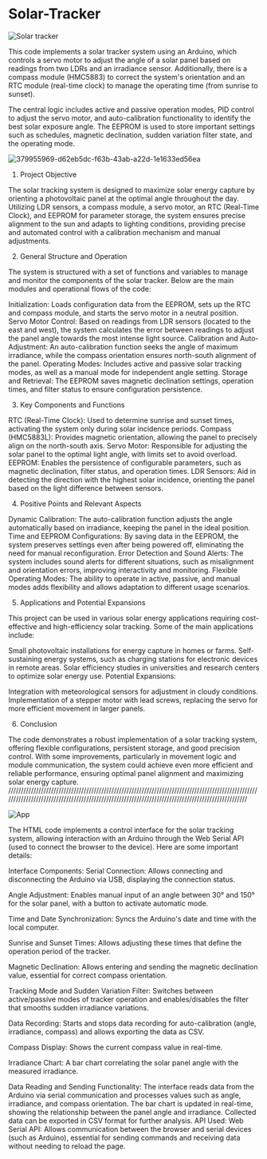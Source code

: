 # Solar-Tracker

![Solar tracker](https://github.com/user-attachments/assets/14e7e882-e4fa-4f13-8470-cbe85fea057b)

This code implements a solar tracker system using an Arduino, which controls a servo motor to adjust the angle of a solar panel based on readings from two LDRs and an irradiance sensor. Additionally, there is a compass module (HMC5883) to correct the system's orientation and an RTC module (real-time clock) to manage the operating time (from sunrise to sunset).

The central logic includes active and passive operation modes, PID control to adjust the servo motor, and auto-calibration functionality to identify the best solar exposure angle. The EEPROM is used to store important settings such as schedules, magnetic declination, sudden variation filter state, and the operating mode.

![379955969-d62eb5dc-f63b-43ab-a22d-1e1633ed56ea](https://github.com/user-attachments/assets/edfbf34b-a3e9-4785-956b-9b2b0b20177f)


1. Project Objective

The solar tracking system is designed to maximize solar energy capture by orienting a photovoltaic panel at the optimal angle throughout the day. Utilizing LDR sensors, a compass module, a servo motor, an RTC (Real-Time Clock), and EEPROM for parameter storage, the system ensures precise alignment to the sun and adapts to lighting conditions, providing precise and automated control with a calibration mechanism and manual adjustments.

2. General Structure and Operation

The system is structured with a set of functions and variables to manage and monitor the components of the solar tracker. Below are the main modules and operational flows of the code:

Initialization: Loads configuration data from the EEPROM, sets up the RTC and compass module, and starts the servo motor in a neutral position.
Servo Motor Control: Based on readings from LDR sensors (located to the east and west), the system calculates the error between readings to adjust the panel angle towards the most intense light source.
Calibration and Auto-Adjustment: An auto-calibration function seeks the angle of maximum irradiance, while the compass orientation ensures north-south alignment of the panel.
Operating Modes: Includes active and passive solar tracking modes, as well as a manual mode for independent angle setting.
Storage and Retrieval: The EEPROM saves magnetic declination settings, operation times, and filter status to ensure configuration persistence.

3. Key Components and Functions

RTC (Real-Time Clock): Used to determine sunrise and sunset times, activating the system only during solar incidence periods.
Compass (HMC5883L): Provides magnetic orientation, allowing the panel to precisely align on the north-south axis.
Servo Motor: Responsible for adjusting the solar panel to the optimal light angle, with limits set to avoid overload.
EEPROM: Enables the persistence of configurable parameters, such as magnetic declination, filter status, and operation times.
LDR Sensors: Aid in detecting the direction with the highest solar incidence, orienting the panel based on the light difference between sensors.

4. Positive Points and Relevant Aspects

Dynamic Calibration: The auto-calibration function adjusts the angle automatically based on irradiance, keeping the panel in the ideal position.
Time and EEPROM Configurations: By saving data in the EEPROM, the system preserves settings even after being powered off, eliminating the need for manual reconfiguration.
Error Detection and Sound Alerts: The system includes sound alerts for different situations, such as misalignment and orientation errors, improving interactivity and monitoring.
Flexible Operating Modes: The ability to operate in active, passive, and manual modes adds flexibility and allows adaptation to different usage scenarios.

5. Applications and Potential Expansions

This project can be used in various solar energy applications requiring cost-effective and high-efficiency solar tracking. Some of the main applications include:

Small photovoltaic installations for energy capture in homes or farms.
Self-sustaining energy systems, such as charging stations for electronic devices in remote areas.
Solar efficiency studies in universities and research centers to optimize solar energy use.
Potential Expansions:

Integration with meteorological sensors for adjustment in cloudy conditions.
Implementation of a stepper motor with lead screws, replacing the servo for more efficient movement in larger panels.

6. Conclusion

The code demonstrates a robust implementation of a solar tracking system, offering flexible configurations, persistent storage, and good precision control. With some improvements, particularly in movement logic and module communication, the system could achieve even more efficient and reliable performance, ensuring optimal panel alignment and maximizing solar energy capture.
//////////////////////////////////////////////////////////////////////////////////////////////////////////////////////////////////////////////////////////////////////////////////////////////////

![App](https://github.com/user-attachments/assets/cdbe6c58-a20d-438f-949f-b8ca73dcf23d)

The HTML code implements a control interface for the solar tracking system, allowing interaction with an Arduino through the Web Serial API (used to connect the browser to the device). Here are some important details:

Interface Components:
Serial Connection: Allows connecting and disconnecting the Arduino via USB, displaying the connection status.

Angle Adjustment: Enables manual input of an angle between 30° and 150° for the solar panel, with a button to activate automatic mode.

Time and Date Synchronization: Syncs the Arduino's date and time with the local computer.

Sunrise and Sunset Times: Allows adjusting these times that define the operation period of the tracker.

Magnetic Declination: Allows entering and sending the magnetic declination value, essential for correct compass orientation.

Tracking Mode and Sudden Variation Filter: Switches between active/passive modes of tracker operation and enables/disables the filter that smooths sudden irradiance variations.

Data Recording: Starts and stops data recording for auto-calibration (angle, irradiance, compass) and allows exporting the data as CSV.

Compass Display: Shows the current compass value in real-time.

Irradiance Chart: A bar chart correlating the solar panel angle with the measured irradiance.

Data Reading and Sending Functionality:
The interface reads data from the Arduino via serial communication and processes values such as angle, irradiance, and compass orientation.
The bar chart is updated in real-time, showing the relationship between the panel angle and irradiance.
Collected data can be exported in CSV format for further analysis.
API Used:
Web Serial API: Allows communication between the browser and serial devices (such as Arduino), essential for sending commands and receiving data without needing to reload the page.
